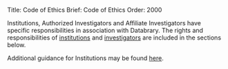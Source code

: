 Title: Code of Ethics
Brief: Code of Ethics
Order: 2000

Institutions, Authorized Investigators and Affiliate Investigators have specific responsibilities in association with Databrary. The rights and responsibilities of [institutions](|filename|code-of-ethics/institutions.md) and [investigators](|filename|code-of-ethics/investigators.md) are included in the sections below.

Additional guidance for Institutions may be found [here](|filename|../institutional-guidance.md).